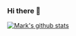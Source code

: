 ### Hi there 👋

[![Mark's github stats](https://github-readme-stats.vercel.app/api?username=mspangler&count_private=true&show_icons=true&hide_border=true&theme=dark&hide=stars,prs,issues,contribs)](https://github.com/anuraghazra/github-readme-stats)

<!--
**mspangler/mspangler** is a ✨ _special_ ✨ repository because its `README.md` (this file) appears on your GitHub profile.

Here are some ideas to get you started:

- 🔭 I’m currently working on ...
- 🌱 I’m currently learning ...
- 👯 I’m looking to collaborate on ...
- 🤔 I’m looking for help with ...
- 💬 Ask me about ...
- 📫 How to reach me: ...
- 😄 Pronouns: ...
- ⚡ Fun fact: ...
-->
